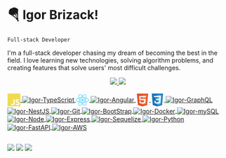 # 🪂 Igor Brizack!

`Full-stack Developer`

I'm a full-stack developer chasing my dream of becoming the best in the field. I love learning new technologies, solving algorithm problems, and creating features that solve users' most difficult challenges.

<div align="center">
  <a href="https://github.com/igorbrizack">
  <img height="130em" src="https://github-readme-stats.vercel.app/api?username=IgorBrizack&show_icons=true&theme=dark&include_all_commits=true&count_private=true"/>
  <img height="130em" src="https://github-readme-stats.vercel.app/api/top-langs/?username=IgorBrizack&layout=compact&langs_count=7&theme=dark"/>
</div>
<div style="display: inline_block"><br>
  <img align="center" alt="Igor" height="30" width="30" src="https://raw.githubusercontent.com/devicons/devicon/master/icons/javascript/javascript-plain.svg">
  <img align="center" alt="Igor-TypeScript" height="30" width="30" src="https://cdn.jsdelivr.net/gh/devicons/devicon/icons/typescript/typescript-original.svg" />
  <img align="center" alt="Igor-React" height="30" width="30" src="https://raw.githubusercontent.com/devicons/devicon/master/icons/react/react-original.svg">
  <img align="center" alt="Igor-Angular" height="30" width="30" src="https://cdn.jsdelivr.net/gh/devicons/devicon@latest/icons/angular/angular-original.svg" />
  <img align="center" alt="Igor-HTML" height="30" width="30" src="https://raw.githubusercontent.com/devicons/devicon/master/icons/html5/html5-original.svg">
  <img align="center" alt="Igor-CSS" height="30" width="30" src="https://raw.githubusercontent.com/devicons/devicon/master/icons/css3/css3-original.svg">
  <img align="center" alt="Igor-GraphQL" height="30" width="30" src="https://cdn.jsdelivr.net/gh/devicons/devicon@latest/icons/graphql/graphql-plain.svg" />
  <img align="center" alt="Igor-NestJS" height="30" width="30" src="https://cdn.jsdelivr.net/gh/devicons/devicon@latest/icons/nestjs/nestjs-original.svg" />
  <img align="center" alt="Igor-Git" height="30" width="30" src="https://cdn.jsdelivr.net/gh/devicons/devicon/icons/git/git-original.svg" />
  <img align="center" alt="Igor-BootStrap" height="30" width="30" src="https://cdn.jsdelivr.net/gh/devicons/devicon/icons/bootstrap/bootstrap-original.svg" />
  <img align="center" alt="Igor-Docker" height="30" width="30" src="https://cdn.jsdelivr.net/gh/devicons/devicon/icons/docker/docker-original.svg" />
  <img align="center" alt="Igor-mySQL" height="30" width="30" src="https://cdn.jsdelivr.net/gh/devicons/devicon/icons/mysql/mysql-original.svg" />
  <img align="center" alt="Igor-Node" height="30" width="30" src="https://cdn.jsdelivr.net/gh/devicons/devicon/icons/nodejs/nodejs-plain.svg" />
  <img align="center" alt="Igor-Express" height="30" width="30" src="https://assets.website-files.com/61ca3f775a79ec5f87fcf937/6202fcdee5ee8636a145a41b_1234-p-500.png" />
  <img align="center" alt="Igor-Sequelize" height="30" width="30" src="https://cdn.jsdelivr.net/gh/devicons/devicon/icons/sequelize/sequelize-original.svg" />
  <img align="center" alt="Igor-Python" height="30" width="30" <img src="https://cdn.jsdelivr.net/gh/devicons/devicon/icons/python/python-original.svg" />
  <img align="center" alt="Igor-FastAPI" height="30" width="30" src="https://cdn.jsdelivr.net/gh/devicons/devicon/icons/fastapi/fastapi-original.svg" />
  <img align="center" alt="Igor-AWS" width="30" height="30" src="https://img.icons8.com/color/30/amazon-web-services.png"/>
</div>
  
  ##
 
<div> 
  <a href="https://www.instagram.com/igorbrizack/?hl=pt" target="_blank"><img src="https://img.shields.io/badge/-Instagram-%23E4405F?style=for-the-badge&logo=instagram&logoColor=white" target="_blank"></a>
  <a href = "mailto:igor_brizack@hotmail.com.com"><img src="https://img.shields.io/badge/-Gmail-%23333?style=for-the-badge&logo=gmail&logoColor=white" target="_blank"></a>
  <a href="https://www.linkedin.com/in/igor-brizack-a627b1129/" target="_blank"><img src="https://img.shields.io/badge/-LinkedIn-%230077B5?style=for-the-badge&logo=linkedin&logoColor=white" target="_blank"></a>  
</div>
